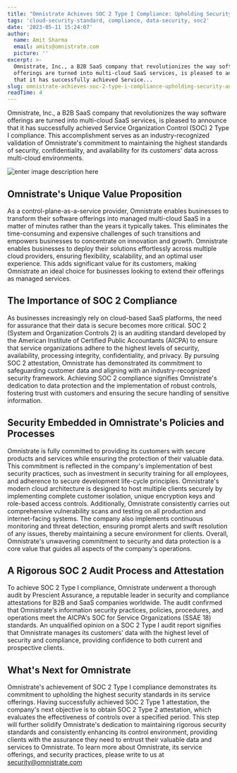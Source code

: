 ```yaml
---
title: "Omnistrate Achieves SOC 2 Type I Compliance: Upholding Security and Trust \U0001F396️"
tags: 'cloud-security-standard, compliance, data-security, soc2'
date: '2023-05-11 15:24:07'
author:
  name: Amit Sharma
  email: amits@omnistrate.com
  picture: ''
excerpt: >-
  Omnistrate, Inc., a B2B SaaS company that revolutionizes the way software
  offerings are turned into multi-cloud SaaS services, is pleased to announce
  that it has successfully achieved Service...
slug: omnistrate-achieves-soc-2-type-i-compliance-upholding-security-and-trust
readTime: 4
---
```


Omnistrate, Inc., a B2B SaaS company that revolutionizes the way software offerings are turned into multi-cloud SaaS services, is pleased to announce that it has successfully achieved Service Organization Control (SOC) 2 Type I compliance. This accomplishment serves as an industry-recognized validation of Omnistrate's commitment to maintaining the highest standards of security, confidentiality, and availability for its customers' data across multi-cloud environments.

![enter image description here][1]

Omnistrate's Unique Value Proposition
-------------------------------------
As a control-plane-as-a-service provider, Omnistrate enables businesses to transform their software offerings into managed multi-cloud SaaS in a matter of minutes rather than the years it typically takes. This eliminates the time-consuming and expensive challenges of such transitions and empowers businesses to concentrate on innovation and growth. Omnistrate enables businesses to deploy their solutions effortlessly across multiple cloud providers, ensuring flexibility, scalability, and an optimal user experience. This adds significant value for its customers, making Omnistrate an ideal choice for businesses looking to extend their offerings as managed services.

The Importance of SOC 2 Compliance
----------------------------------
As businesses increasingly rely on cloud-based SaaS platforms, the need for assurance that their data is secure becomes more critical. SOC 2 (System and Organization Controls 2) is an auditing standard developed by the American Institute of Certified Public Accountants (AICPA) to ensure that service organizations adhere to the highest levels of security, availability, processing integrity, confidentiality, and privacy. By pursuing SOC 2 attestation, Omnistrate has demonstrated its commitment to safeguarding customer data and aligning with an industry-recognized security framework. Achieving SOC 2 compliance signifies Omnistrate's dedication to data protection and the implementation of robust controls, fostering trust with customers and ensuring the secure handling of sensitive information.

Security Embedded in Omnistrate's Policies and Processes
--------------------------------------------------------
Omnistrate is fully committed to providing its customers with secure products and services while ensuring the protection of their valuable data. This commitment is reflected in the company's implementation of best security practices, such as investment in security training for all employees, and adherence to secure development life-cycle principles. Omnistrate's modern cloud architecture is designed to host multiple clients securely by implementing complete customer isolation, unique encryption keys and role-based access controls. Additionally, Omnistrate consistently carries out comprehensive vulnerability scans and testing on all production and internet-facing systems. The company also implements continuous monitoring and threat detection, ensuring prompt alerts and swift resolution of any issues, thereby maintaining a secure environment for clients. Overall, Omnistrate's unwavering commitment to security and data protection is a core value that guides all aspects of the company's operations.

A Rigorous SOC 2 Audit Process and Attestation
----------------------------------------------
To achieve SOC 2 Type I compliance, Omnistrate underwent a thorough audit by Prescient Assurance, a reputable leader in security and compliance attestations for B2B and SaaS companies worldwide. The audit confirmed that Omnistrate's information security practices, policies, procedures, and operations meet the AICPA's SOC for Service Organizations (SSAE 18) standards. An unqualified opinion on a SOC 2 Type I audit report signifies that Omnistrate manages its customers' data with the highest level of security and compliance, providing confidence to both current and prospective clients.

What's Next for Omnistrate
--------------------------
Omnistrate's achievement of SOC 2 Type I compliance demonstrates its commitment to upholding the highest security standards in its service offerings. Having successfully achieved SOC 2 Type 1 attestation, the company's next objective is to obtain SOC 2 Type 2 attestation, which evaluates the effectiveness of controls over a specified period. This step will further solidify Omnistrate's dedication to maintaining rigorous security standards and consistently enhancing its control environment, providing clients with the assurance they need to entrust their valuable data and services to Omnistrate. To learn more about Omnistrate, its service offerings, and security practices, please write to us at security@omnistrate.com

  [1]: https://drive.google.com/thumbnail?id=1pmHhbIrCfvNG-Y3iVUzncY4hJHkVbKRr&sz=w720
